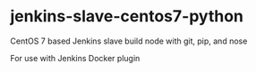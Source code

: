 # jenkins-slave-centos7-python
CentOS 7 based Jenkins slave build node with git, pip, and nose

For use with Jenkins Docker plugin

